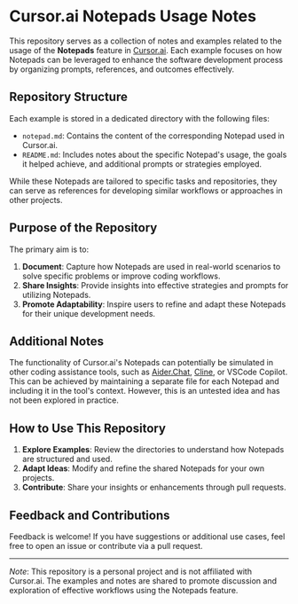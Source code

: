 # Cursor.ai Notepads Usage Notes

This repository serves as a collection of notes and examples related to the usage of the **Notepads** feature in [Cursor.ai](https://www.cursor.com/). Each example focuses on how Notepads can be leveraged to enhance the software development process by organizing prompts, references, and outcomes effectively.

## Repository Structure

Each example is stored in a dedicated directory with the following files:
- `notepad.md`: Contains the content of the corresponding Notepad used in Cursor.ai.
- `README.md`: Includes notes about the specific Notepad's usage, the goals it helped achieve, and additional prompts or strategies employed.

While these Notepads are tailored to specific tasks and repositories, they can serve as references for developing similar workflows or approaches in other projects.

## Purpose of the Repository

The primary aim is to:
1. **Document**: Capture how Notepads are used in real-world scenarios to solve specific problems or improve coding workflows.
2. **Share Insights**: Provide insights into effective strategies and prompts for utilizing Notepads.
3. **Promote Adaptability**: Inspire users to refine and adapt these Notepads for their unique development needs.

## Additional Notes

The functionality of Cursor.ai's Notepads can potentially be simulated in other coding assistance tools, such as [Aider.Chat](https://aider.chat/), [Cline](https://github.com/cline/cline), or VSCode Copilot. This can be achieved by maintaining a separate file for each Notepad and including it in the tool's context. However, this is an untested idea and has not been explored in practice.

## How to Use This Repository

1. **Explore Examples**: Review the directories to understand how Notepads are structured and used.
2. **Adapt Ideas**: Modify and refine the shared Notepads for your own projects.
3. **Contribute**: Share your insights or enhancements through pull requests.

## Feedback and Contributions

Feedback is welcome! If you have suggestions or additional use cases, feel free to open an issue or contribute via a pull request.

---
*Note*: This repository is a personal project and is not affiliated with Cursor.ai. The examples and notes are shared to promote discussion and exploration of effective workflows using the Notepads feature.